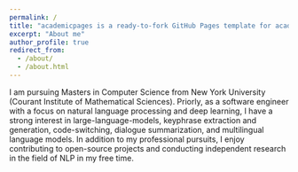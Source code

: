 ```yaml
---
permalink: /
title: "academicpages is a ready-to-fork GitHub Pages template for academic personal websites"
excerpt: "About me"
author_profile: true
redirect_from: 
  - /about/
  - /about.html
---
```


I am pursuing Masters in Computer Science from New York University (Courant Institute of Mathematical Sciences). Priorly, as a software engineer with a focus on natural language processing and deep learning, I have a strong interest in large-language-models, keyphrase extraction and generation, code-switching, dialogue summarization, and multilingual language models. In addition to my professional pursuits, I enjoy contributing to open-source projects and conducting independent research in the field of NLP in my free time.